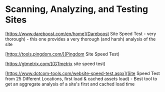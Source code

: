 
# Scanning, Analyzing, and Testing Sites


[https://www.dareboost.com/en/home](Dareboost Site Speed Test - very thorough) - this one provides a very thorough (and harsh) analysis of the site

[https://tools.pingdom.com/](Pingdom Site Speed Test)

[https://gtmetrix.com/](GTmetrix site speed test)

[https://www.dotcom-tools.com/website-speed-test.aspx](Site Speed Test from 25 Different Locations, first load & cached assets load) - Best tool to get an aggregate analysis of a site's first and cached load time
